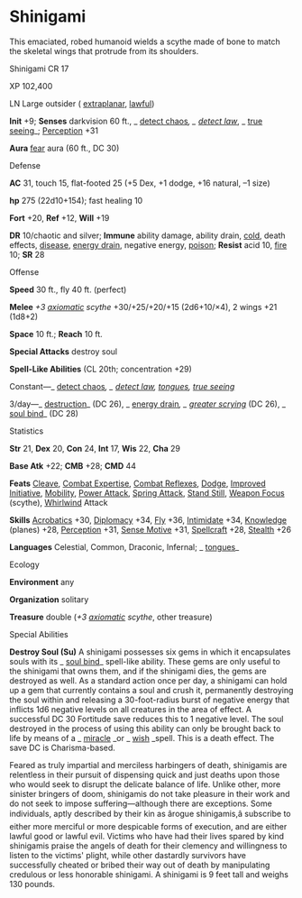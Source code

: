 # Shinigami

This emaciated, robed humanoid wields a scythe made of bone to match the skeletal wings that protrude from its shoulders.

Shinigami CR 17

XP 102,400

LN Large outsider ( [extraplanar](/pathfinderRPG/prd/monsters/creatureTypes.html#_extraplanar-subtype), [lawful](/pathfinderRPG/prd/monsters/creatureTypes.html#_lawful-subtype))

**Init** +9; **Senses** darkvision 60 ft., _ [detect chaos](/pathfinderRPG/prd/spells/detectChaos.html#_detect-chaos)_, _ [detect law](/pathfinderRPG/prd/spells/detectLaw.html#_detect-law)_, _ [true seeing](/pathfinderRPG/prd/spells/trueSeeing.html#_true-seeing)_; [Perception](/pathfinderRPG/prd/skills/perception.html#_perception) +31

**Aura** [fear](/pathfinderRPG/prd/monsters/universalMonsterRules.html#_fear-(su-or-sp)) aura (60 ft., DC 30)

Defense

**AC** 31, touch 15, flat-footed 25 (+5 Dex, +1 dodge, +16 natural, –1 size)

**hp** 275 (22d10+154); fast healing 10

**Fort** +20, **Ref** +12, **Will** +19

**DR** 10/chaotic and silver; **Immune** ability damage, ability drain, [cold](/pathfinderRPG/prd/monsters/creatureTypes.html#_cold-subtype), death effects, [disease](/pathfinderRPG/prd/monsters/universalMonsterRules.html#_disease-(ex-or-su)), [energy drain](/pathfinderRPG/prd/monsters/universalMonsterRules.html#_energy-drain), negative energy, [poison](/pathfinderRPG/prd/monsters/universalMonsterRules.html#_poison-(ex-or-su)); **Resist** acid 10, [fire](/pathfinderRPG/prd/monsters/creatureTypes.html#_fire-subtype) 10; **SR** 28

Offense

**Speed** 30 ft., fly 40 ft. (perfect)

**Melee** _+3 [axiomatic](/pathfinderRPG/prd/magicItems/weapons.html#_weapons-axiomatic) scythe_ +30/+25/+20/+15 (2d6+10/×4), 2 wings +21 (1d8+2)

**Space** 10 ft.; **Reach** 10 ft.

**Special Attacks** destroy soul

**Spell-Like Abilities** (CL 20th; concentration +29)

Constant—_ [detect chaos](/pathfinderRPG/prd/spells/detectChaos.html#_detect-chaos)_, _ [detect law](/pathfinderRPG/prd/spells/detectLaw.html#_detect-law), [tongues](/pathfinderRPG/prd/spells/tongues.html#_tongues), [true seeing](/pathfinderRPG/prd/spells/trueSeeing.html#_true-seeing)_

3/day—_ [destruction](/pathfinderRPG/prd/spells/destruction.html#_destruction)_ (DC 26), _ [energy drain](/pathfinderRPG/prd/spells/energyDrain.html#_energy-drain)_, _ [greater scrying](/pathfinderRPG/prd/spells/scrying.html#_scrying-greater)_ (DC 26), _ [soul bind](/pathfinderRPG/prd/spells/soulBind.html#_soul-bind)_ (DC 28)

Statistics

**Str** 21, **Dex** 20, **Con** 24, **Int** 17, **Wis** 22, **Cha** 29

**Base Atk** +22; **CMB** +28; **CMD** 44

**Feats** [Cleave](/pathfinderRPG/prd/feats.html#_cleave), [Combat Expertise](/pathfinderRPG/prd/feats.html#_combat-expertise), [Combat Reflexes](/pathfinderRPG/prd/feats.html#_combat-reflexes), [Dodge](/pathfinderRPG/prd/feats.html#_dodge), [Improved Initiative](/pathfinderRPG/prd/feats.html#_improved-initiative), [Mobility](/pathfinderRPG/prd/feats.html#_mobility), [Power Attack](/pathfinderRPG/prd/feats.html#_power-attack), [Spring Attack](/pathfinderRPG/prd/feats.html#_spring-attack), [Stand Still](/pathfinderRPG/prd/feats.html#_stand-still), [Weapon Focus](/pathfinderRPG/prd/feats.html#_weapon-focus) (scythe), [Whirlwind](/pathfinderRPG/prd/monsters/universalMonsterRules.html#_whirlwind) Attack

**Skills** [Acrobatics](/pathfinderRPG/prd/skills/acrobatics.html#_acrobatics) +30, [Diplomacy](/pathfinderRPG/prd/skills/diplomacy.html#_diplomacy) +34, [Fly](/pathfinderRPG/prd/skills/fly.html#_fly) +36, [Intimidate](/pathfinderRPG/prd/skills/intimidate.html#_intimidate) +34, [Knowledge](/pathfinderRPG/prd/skills/knowledge.html#_knowledge) (planes) +28, [Perception](/pathfinderRPG/prd/skills/perception.html#_perception) +31, [Sense Motive](/pathfinderRPG/prd/skills/senseMotive.html#_sense-motive) +31, [Spellcraft](/pathfinderRPG/prd/skills/spellcraft.html#_spellcraft) +28, [Stealth](/pathfinderRPG/prd/skills/stealth.html#_stealth) +26

**Languages** Celestial, Common, Draconic, Infernal; _ [tongues](/pathfinderRPG/prd/spells/tongues.html#_tongues)_

Ecology

**Environment** any

**Organization** solitary

**Treasure** double (_+3 [axiomatic](/pathfinderRPG/prd/magicItems/weapons.html#_weapons-axiomatic) scythe_, other treasure)

Special Abilities

**Destroy Soul (Su)** A shinigami possesses six gems in which it encapsulates souls with its _ [soul bind](/pathfinderRPG/prd/spells/soulBind.html#_soul-bind)_ spell-like ability. These gems are only useful to the shinigami that owns them, and if the shinigami dies, the gems are destroyed as well. As a standard action once per day, a shinigami can hold up a gem that currently contains a soul and crush it, permanently destroying the soul within and releasing a 30-foot-radius burst of negative energy that inflicts 1d6 negative levels on all creatures in the area of effect. A successful DC 30 Fortitude save reduces this to 1 negative level. The soul destroyed in the process of using this ability can only be brought back to life by means of a _ [miracle](/pathfinderRPG/prd/spells/miracle.html#_miracle) _or _ [wish](/pathfinderRPG/prd/spells/wish.html#_wish) _spell. This is a death effect. The save DC is Charisma-based.

Feared as truly impartial and merciless harbingers of death, shinigamis are relentless in their pursuit of dispensing quick and just deaths upon those who would seek to disrupt the delicate balance of life. Unlike other, more sinister bringers of doom, shinigamis do not take pleasure in their work and do not seek to impose suffering—although there are exceptions. Some individuals, aptly described by their kin as ârogue shinigamis,â subscribe to either more merciful or more despicable forms of execution, and are either lawful good or lawful evil. Victims who have had their lives spared by kind shinigamis praise the angels of death for their clemency and willingness to listen to the victims' plight, while other dastardly survivors have successfully cheated or bribed their way out of death by manipulating credulous or less honorable shinigami. A shinigami is 9 feet tall and weighs 130 pounds.

